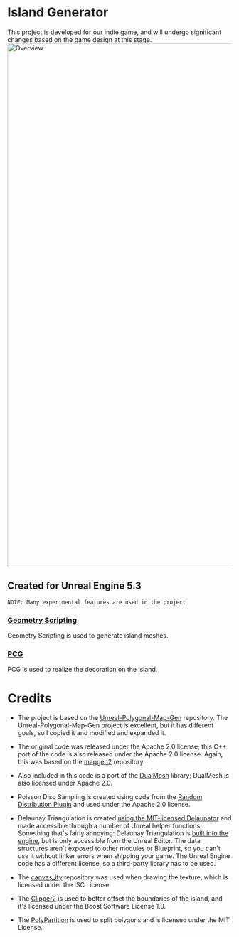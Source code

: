 # Island Generator

This project is developed for our indie game, and will undergo significant changes based on the game design at this stage.
<img width="1179" alt="Overview" src="https://github.com/Augkit/Unreal-Island-Generator/assets/23498912/36ec1c95-f5b3-4f69-9165-47f91d128336">

## Created for Unreal Engine 5.3
`NOTE: Many experimental features are used in the project`

### [Geometry Scripting](https://dev.epicgames.com/documentation/en-us/unreal-engine/geometry-scripting-users-guide-in-unreal-engine)
Geometry Scripting is used to generate island meshes.

### [PCG](https://dev.epicgames.com/community/learning/tutorials/j4xJ/unreal-engine-introduction-to-procedural-generation-plugin-in-ue5-3)
PCG is used to realize the decoration on the island.

# Credits

* The project is based on the [Unreal-Polygonal-Map-Gen](https://github.com/Jay2645/Unreal-Polygonal-Map-Gen) repository. The Unreal-Polygonal-Map-Gen project is excellent, but it has different goals, so I copied it and modified and expanded it.

* The original code was released under the Apache 2.0 license; this C++ port of the code is also released under the Apache 2.0 license. Again, this was based on the [mapgen2](https://github.com/redblobgames/mapgen2) repository.

* Also included in this code is a port of the [DualMesh](https://github.com/redblobgames/dual-mesh) library; DualMesh is also licensed under Apache 2.0.

* Poisson Disc Sampling is created using code from the [Random Distribution Plugin](https://github.com/Xaymar/RandomDistributionPlugin) and used under the Apache 2.0 license.

* Delaunay Triangulation is created [using the MIT-licensed Delaunator](https://github.com/delfrrr/delaunator-cpp) and made accessible through a number of Unreal helper functions. Something that's fairly annoying: Delaunay Triangulation is [built into the engine](https://github.com/EpicGames/UnrealEngine/blob/08ee319f80ef47dbf0988e14b546b65214838ec4/Engine/Source/Editor/Persona/Private/AnimationBlendSpaceHelpers.h), but is only accessible from the Unreal Editor. The data structures aren't exposed to other modules or Blueprint, so you can't use it without linker errors when shipping your game. The Unreal Engine code has a different license, so a third-party library has to be used.

* The [canvas_ity](https://github.com/a-e-k/canvas_ity) repository was used when drawing the texture, which is licensed under the ISC License

* The [Clipper2](https://github.com/AngusJohnson/Clipper2) is used to better offset the boundaries of the island, and it's licensed under the Boost Software License 1.0.

* The [PolyPartition](https://github.com/a-e-k/canvas_ity) is used to split polygons and is licensed under the MIT License.

